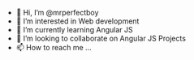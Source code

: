 - 👋 Hi, I’m @mrperfectboy
- 👀 I’m interested in Web development
- 🌱 I’m currently learning Angular JS
- 💞️ I’m looking to collaborate on Angular JS Projects
- 📫 How to reach me ...

<!---
mrperfectboy/mrperfectboy is a ✨ special ✨ repository because its `README.md` (this file) appears on your GitHub profile.
You can click the Preview link to take a look at your changes.
--->
